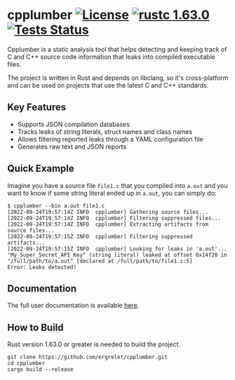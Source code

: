 # cpplumber [![License](https://img.shields.io/badge/license-GPL--3.0-blue.svg)](https://img.shields.io/badge/license-GPL--3.0-blue.svg) [![rustc 1.63.0](https://img.shields.io/badge/rust-1.63.0%2B-orange.svg)](https://img.shields.io/badge/rust-1.63.0%2B-orange.svg) [![Tests Status](https://github.com/ergrelet/cpplumber/workflows/Tests/badge.svg?branch=main)](https://github.com/ergrelet/cpplumber/actions?query=workflow%3ATests)

Cpplumber is a static analysis tool that helps detecting and keeping track of C
and C++ source code information that leaks into compiled executable files.

The project is written in Rust and depends on libclang, so it's cross-platform and
can be used on projects that use the latest C and C++ standards.

## Key Features

* Supports JSON compilation databases
* Tracks leaks of string literals, struct names and class names
* Allows filtering reported leaks through a YAML configuration file
* Generates raw text and JSON reports

## Quick Example

Imagine you have a source file `file1.c` that you compiled into `a.out` and
you want to know if some string literal ended up in `a.out`, you can simply do:
```
$ cpplumber --bin a.out file1.c
[2022-09-24T19:57:14Z INFO  cpplumber] Gathering source files...
[2022-09-24T19:57:14Z INFO  cpplumber] Filtering suppressed files...
[2022-09-24T19:57:14Z INFO  cpplumber] Extracting artifacts from source files...
[2022-09-24T19:57:15Z INFO  cpplumber] Filtering suppressed artifacts...
[2022-09-24T19:57:15Z INFO  cpplumber] Looking for leaks in 'a.out'...
"My_Super_Secret_API_Key" (string literal) leaked at offset 0x14f20 in "/full/path/to/a.out" [declared at /full/path/to/file1.c:5]
Error: Leaks detected!
```

## Documentation

The full user documentation is available [here](https://github.com/ergrelet/cpplumber/blob/gh-pages/index.md).

## How to Build

Rust version 1.63.0 or greater is needed to build the project.

```
git clone https://github.com/ergrelet/cpplumber.git
cd cpplumber
cargo build --release
```
